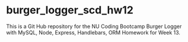 # burger_logger_scd_hw12
This is a Git Hub repository for the NU Coding Bootcamp Burger Logger with MySQL, Node, Express, Handlebars, ORM Homework for Week 13.

